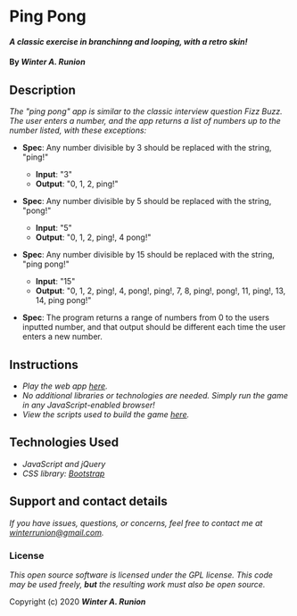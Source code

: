 # Ping Pong

#### _A classic exercise in branchinng and looping, with a retro skin!_

#### By _**Winter A. Runion**_

## Description
_The "ping pong" app is similar to the classic interview question Fizz Buzz. The user enters a number, and the app returns a list of numbers up to the number listed, with these exceptions:_ 

* **Spec**: Any number divisible by 3 should be replaced with the string, "ping!"
    * **Input**: "3"
    * **Output**: "0, 1, 2, ping!" 
* **Spec**: Any number divisible by 5 should be replaced with the string, "pong!"
    * **Input**: "5"
    * **Output**: "0, 1, 2, ping!, 4 pong!" 
* **Spec**: Any number divisible by 15 should be replaced with the string, "ping pong!"
    * **Input**: "15"
    * **Output**: "0, 1, 2, ping!, 4, pong!, ping!, 7, 8, ping!, pong!, 11, ping!, 13, 14, ping pong!" 

* **Spec**: The program returns a range of numbers from 0 to the users inputted number, and that output should be different each time the user enters a new number.  

## Instructions

* _Play the web app [here](https://wrunion.github.io/ping-pong/)._
* _No additional libraries or technologies are needed. Simply run the game in any JavaScript-enabled browser!_
* _View the scripts used to build the game [here](https://github.com/wrunion/ping-pong/blob/master/js/scripts.js)._

## Technologies Used

* _JavaScript and jQuery_
* _CSS library: [Bootstrap](#)_

## Support and contact details

_If you have issues, questions, or concerns, feel free to contact me at winterrunion@gmail.com._

### License

_This open source software is licensed under the GPL license. This code may be used freely, **but** the resulting work must also be open source._

Copyright (c) 2020 **_Winter A. Runion_**